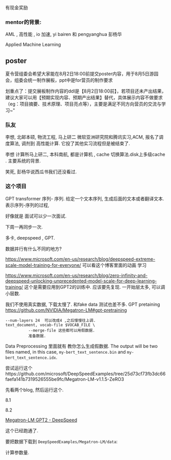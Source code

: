 

有现金奖励

### mentor的背景:

AML ,  高性能 , io 加速,  yi bairen 和 pengyanghua 彭杨华

Applied Machine Learning

## poster

夏令营组委会希望大家能在8月2日18:00前提交poster内容，用于8月5日游园会，组委会统一制作展板，ppt中是for营员的制作要求

划重点了：提交展板制作内容的ddl是【8月2日18:00前】，若项目还未产出结果，建议大家可以用【预期实现内容、预期产出结果】替代，具体展示内容不做要求（eg：项目摘要、技术原理、项目亮点等），主要是满足不同方向营员的交流与学习~"

### 队友

李想,  北邮本硕,  物流工程,  马上研二 微软亚洲研究院和腾讯实习,ACM,  报名了调度算法,  调剂到 高性能计算.  它投了其他实习流程但是被结束了. 

李想  计算所马上研二,  本科南航, 都是计算机 ,  cache 切换算法.disk上多级cache . 主要系统的背景.    

笑死, 彭杨华说西瓜书我们还没看过.

### 这个项目

GPT   transformer  序列- 序列. 给定一个文本序列, 生成后面的文本或者翻译文本.   表示序列-序列的过程, 



好像就是 面试可以少一次面试.  

下周一再同步一次. 

多卡, deepspeed , GPT. 







数据并行有什么不同的地方? 

https://www.microsoft.com/en-us/research/blog/deepspeed-extreme-scale-model-training-for-everyone/ 可以看这个博客里面的动画 学习



https://www.microsoft.com/en-us/research/blog/zero-infinity-and-deepspeed-unlocking-unprecedented-model-scale-for-deep-learning-training/ 这个是需要应用到GPT2的训练中.  应该要先复现. 一开始层太多, 可以调小层数.  

我们不使用真实数据, 下载太慢了.  和fake data 测试也差不多.  GPT pretaining https://github.com/NVIDIA/Megatron-LM#gpt-pretraining

``` 
--num-layers 24  可以改成4 ,之后慢慢往上调.
text_document, vocab-file $VOCAB_FILE \
          --merge-file 这些都可以用假数据. 
          准备数据. 
```

Data Preprocessing 里面就有 教你怎么生成假数据. The output will be two files named, in this case, `my-bert_text_sentence.bin` and `my-bert_text_sentence.idx`. 

尝试运行这个https://github.com/microsoft/DeepSpeedExamples/tree/25d73cf73fb3dc66faefa141b7319526555be9fc/Megatron-LM-v1.1.5-ZeRO3

先看两个blog, 然后运行这个. 





8.1



8.2

[Megatron-LM GPT2 - DeepSpeed](https://www.deepspeed.ai/tutorials/megatron/) 

这个已经跑通了. 

要把数据下载到 `DeepSpeedExamples/Megatron-LM/data`:



计算参数量. 





